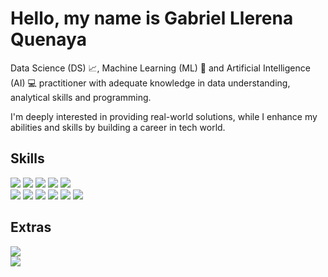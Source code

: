 # Hello, my name is Gabriel Llerena Quenaya

Data Science (DS) 📈, Machine Learning (ML) 🤖 and Artificial Intelligence (AI) 💻 practitioner with adequate knowledge in data understanding, analytical skills and programming.

I'm deeply interested in providing real-world solutions, while I enhance my abilities and skills by building a career in tech world.

## Skills

[![](https://img.shields.io/badge/1-Data%20Cleaning-brightgreen)]()
[![](https://img.shields.io/badge/2-Data%20Manipulation-green)]()
[![](https://img.shields.io/badge/3-Data%20Visualization-yellowgreen)]()
[![](https://img.shields.io/badge/4-Probability-orange)]()
[![](https://img.shields.io/badge/5-Statistics-red)]()
</br>
[![](https://img.shields.io/badge/6-Python-blue)]()
[![](https://img.shields.io/badge/7-APIs-lightgrey)]()
[![](https://img.shields.io/badge/8-Web%20Scraping-ff69b4)]()
[![](https://img.shields.io/badge/9-Machine%20Learning-blueviolet)]()
[![](https://img.shields.io/badge/10-SQL-9cf)]()
[![](https://img.shields.io/badge/*-...%20and%20more-informational)]()

## Extras

[![](https://img.shields.io/badge/LinkedIn-Gabriel_Llerena_Quenaya-0077B5?style=for-the-badge)](https://www.linkedin.com/in/gabriel-llerena-quenaya/)
</br>
[![](https://img.shields.io/badge/Credly-My_Digital_Badges-0094R1?style=for-the-badge)](https://www.credly.com/users/gabriel-alonso-llerena-quenaya)
